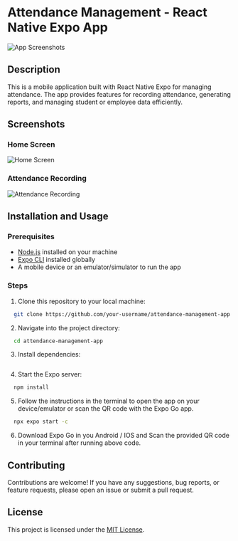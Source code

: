 # Attendance Management - React Native Expo App

![App Screenshots](./images/app_screenshots.png)

## Description

This is a mobile application built with React Native Expo for managing attendance. The app provides features for recording attendance, generating reports, and managing student or employee data efficiently.

## Screenshots

### Home Screen
![Home Screen](./images/home_screen.png)

### Attendance Recording
![Attendance Recording](./images/attendance_recording.png)

## Installation and Usage

### Prerequisites

- [Node.js](https://nodejs.org/) installed on your machine
- [Expo CLI](https://docs.expo.dev/) installed globally
- A mobile device or an emulator/simulator to run the app

### Steps

1. Clone this repository to your local machine:

```bash
  git clone https://github.com/your-username/attendance-management-app.git
```
2. Navigate into the project directory:
```bash
  cd attendance-management-app
```
3. Install dependencies:
```bash

```
4. Start the Expo server:
```bash
  npm install
```
5. Follow the instructions in the terminal to open the app on your device/emulator or scan the QR code with the Expo Go app.
```bash
  npx expo start -c 
```
6. Download Expo Go in you Android / IOS and Scan the provided QR code in your terminal after running above code.
   
## Contributing

Contributions are welcome! If you have any suggestions, bug reports, or feature requests, please open an issue or submit a pull request.

## License

This project is licensed under the [MIT License](LICENSE).
